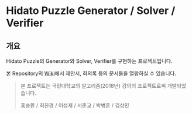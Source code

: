 # Hidato Puzzle Generator / Solver / Verifier

## 개요

Hidato Puzzle의 Generator와 Solver, Verifier를 구현하는 프로젝트입니다.

본 Repository의 [Wiki](https://github.com/harrydrippin/HidatoGeneratorSolver/wiki)에서 제안서, 회의록 등의 문서들을 열람하실 수 있습니다.

> 본 프로젝트는 국민대학교의 알고리즘(2018년) 강의의 프로젝트로써 개발되었습니다.  
>  
> 홍승환 / 최찬경 / 이성재 / 서준교 / 박병훈 / 김상민  
